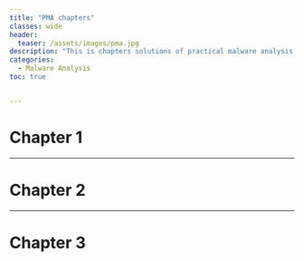 ```yaml
---
title: "PMA chapters"
classes: wide
header:
  teaser: /assets/images/pma.jpg
description: "This is chapters solutions of practical malware analysis book"
categories:
  - Malware Analysis
toc: true


---
```


# Chapter 1

---

# Chapter 2

---

# Chapter 3